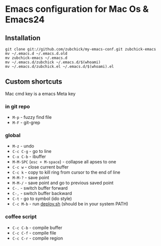 # Emacs configuration for Mac Os & Emacs24

## Installation
    git clone git://github.com/zubchick/my-emacs-conf.git zubchick-emacs
    mv ~/.emacs.d ~/.emacs.d.old
    mv zubchick-emacs ~/.emacs.d
    mv ~/.emacs.d/zubchick ~/.emacs.d/$(whoami)
    mv ~/.emacs.d/zubchick.el ~/.emacs.d/$(whoami).el

## Custom shortcuts
Mac cmd key is a emacs Meta key

### in git repo
* `M-p` - fuzzy find file
* `M-F` - git-grep

### global
* `M-z` - undo
* `C-c C-g` - go to line
* `C-x C-b` - ibuffer
* `M-M-SPC` (`esc + M-space`) - collapse all apses to one
* `C-c w` - close current buffer
* `C-c k` - copy to kill ring from cursor to the end of line
* `M-M-?` - save point
* `M-M-/` - save point and go to previous saved point
* `C-.` - switch buffer forward
* `C-,` - switch buffer backward
* `C-t` - go to symbol (ido style)
* `C-c M-b` - run [deploy.sh](https://github.com/mix86/deploy) (should be in your
  system PATH)

### coffee script
* `C-c C-b` - compile buffer
* `C-c C-f` - compile file
* `C-c C-r` - compile region
